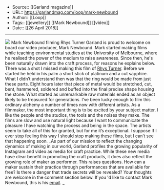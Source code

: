 ﻿
  * Source:: [[Garland magazine]]
  * URL:: https://garlandmag.com/loop/mark-newbound
  * Author:: [[Loop]]
  * Tags:: [[jewellery]] [[Mark Newbound]] [[video]]
  * Date:: [[26 April 2018]]


* * *
[![](https://garlandmag.com/wp-content/uploads/2018/04/Filming_Rhys-1024x826.jpg)](https://garlandmag.com/wp-content/uploads/2018/04/Filming_Rhys.jpg)
Mark Newbound filming Rhys Turner
Garland is proud to welcome on board our video producer, Mark Newbound. Mark started making films while teaching environmental studies at the University of Melbourne, where he realised the power of the medium to raise awareness. Since then, he's been naturally drawn into the craft process, for reasons he explains below.
There was a shot I missed making this film of [Rhys Turner](https://www.rhysjewellery.com/). Before we started he held in his palm a short stick of platinum and a cut sapphire. What I didn’t understand then was that the ring would be made from just these parts. Eight hours later that piece of metal would be stretched, cut, bent, hammered, soldered and buffed into the final precise shape housing the stone. What started as unremarkable raw materials ended as an object likely to be treasured for generations.
I’ve been lucky enough to film this ordinary alchemy a number of times now with different artists. As a filmmaker, the most important thing is to be excited by your subject matter. I like the people and the studios, the tools and the noises they make. The films are slow and use natural light because I want to communicate the pleasure I have watching the process and being in the space. The artists seem to take all of this for granted, but for me it’s exceptional. I suppose If I ever stop feeling this way I should stop making these films, but I can’t see that happening soon.
 _As part of our mission to reflect the changing dynamics of making in our world, Garland profiles the growing popularity of Instagram and video as media for craft practice. While these new media have clear benefit in promoting the craft products, it does also reflect the growing role of maker as performer. This raises questions. How can a maker sustain their practice through performances that are available for free? Is there a danger that trade secrets will be revealed? Your thoughts are welcome in the comment section below. If you 'd like to contact Mark Newbound, this is his [email](mark.g.newbound@gmail.com). _
